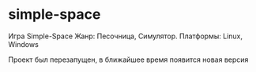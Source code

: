 # simple-space

Игра Simple-Space
Жанр: Песочница, Симулятор.
Платформы: Linux, Windows

Проект был перезапущен, в ближайшее время появится новая версия
